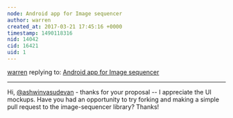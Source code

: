 ```yaml
---
node: Android app for Image sequencer
author: warren
created_at: 2017-03-21 17:45:16 +0000
timestamp: 1490118316
nid: 14042
cid: 16421
uid: 1
---
```




[warren](../profile/warren) replying to: [Android app for Image sequencer](../notes/ashwinvasudevan/03-21-2017/android-app-for-image-sequencer)

----
Hi, [@ashwinvasudevan](/profile/ashwinvasudevan) - thanks for your proposal -- I appreciate the UI mockups. Have you had an opportunity to try forking and making a simple pull request to the image-sequencer library? Thanks!